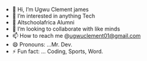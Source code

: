 - 👋 Hi, I’m Ugwu Clement james
- 👀 I’m interested in anything Tech
- 🌱 Altschoolafrica Alumni
- 💞️ I’m looking to collaborate with like minds
- 📫 How to reach me @ugwuclement01@gmail.com
- 😄 Pronouns: ...Mr. Dev.
- ⚡ Fun fact: ... Coding, Sports, Word.

